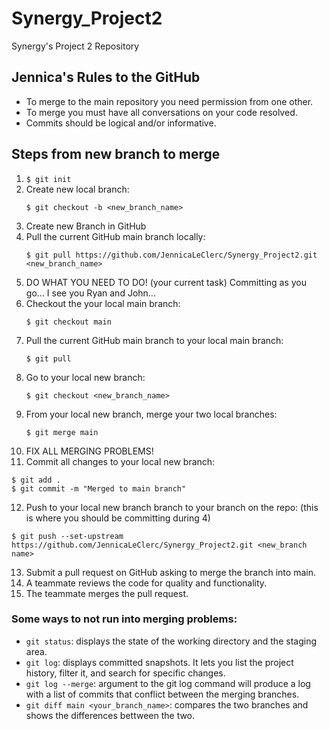 # Synergy_Project2
Synergy's Project 2 Repository

## Jennica's Rules to the GitHub
- To merge to the main repository you need permission from one other.
- To merge you must have all conversations on your code resolved.
- Commits should be logical and/or informative.

## Steps from new branch to merge
1. `$ git init`
2. Create new local branch:
   ```
   $ git checkout -b <new_branch_name>
   ```
3. Create new Branch in GitHub
4. Pull the current GitHub main branch locally:
   ```
   $ git pull https://github.com/JennicaLeClerc/Synergy_Project2.git <new_branch_name>
   ```
5. DO WHAT YOU NEED TO DO! (your current task) Committing as you go... I see you Ryan and John...
6. Checkout the your local main branch:
   ```
   $ git checkout main
   ```
7. Pull the current GitHub main branch to your local main branch:
   ```
   $ git pull
   ```
8. Go to your local new branch:
   ```
   $ git checkout <new_branch_name>
   ```
9. From your local new branch, merge your two local branches:
   ```
   $ git merge main
   ```
10. FIX ALL MERGING PROBLEMS!
11. Commit all changes to your local new branch:
   ```
   $ git add .
   $ git commit -m "Merged to main branch"
   ```
12. Push to your local new branch branch to your branch on the repo: (this is where you should be committing during 4)
   ```
   $ git push --set-upstream https://github.com/JennicaLeClerc/Synergy_Project2.git <new_branch name>
   ```
13. Submit a pull request on GitHub asking to merge the branch into main.
14. A teammate reviews the code for quality and functionality.
15. The teammate merges the pull request.

### Some ways to not run into merging problems:
- `git status`: displays the state of the working directory and the staging area.
- `git log`: displays committed snapshots. It lets you list the project history, filter it, and search for specific changes.
- `git log --merge`: argument to the git log command will produce a log with a list of commits that conflict between the merging branches.
- `git diff main <your_branch_name>`: compares the two branches and shows the differences bettween the two. 
